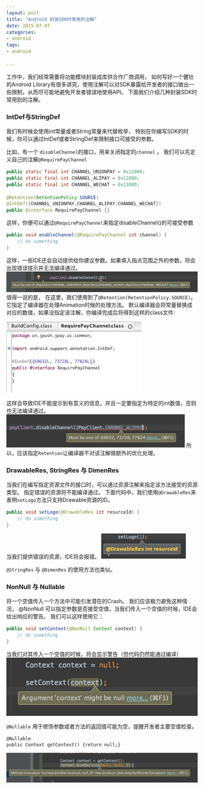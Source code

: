 ```yaml
---
layout: post
title: "Android 封装SDK时常用的注解"
date: 2015-07-07
categories:
- android
tags:
- android

---
```


工作中，我们经常需要将功能模块封装成库供合作厂商调用， 如何写好一个健壮的Android Library有很多讲究，使用注解可以对SDK暴露给开发者的接口做出一些限制，从而尽可能地避免开发者错误地使用API。 下面我们介绍几种封装SDK时常用到的注解。

<!-- more -->

### IntDef与StringDef

我们有时候会使用int常量或者String常量来代替枚举， 特别在你编写SDK的时候，你可以通过IntDef或者StringDef来限制接口可接受的参数。  

比如，有一个 `disableChannel`的接口，用来关闭指定的`channel` 。 我们可以先定义自己的注解`@RequirePayChannel`

``` java
public static final int CHANNEL_UNIONPAY = 0x11000;
public static final int CHANNEL_ALIPAY = 0x12000;
public static final int CHANNEL_WECHAT = 0x13000;

@Retention(RetentionPolicy.SOURCE)
@IntDef({CHANNEL_UNIONPAY,CHANNEL_ALIPAY,CHANNEL_WECHAT})
public @interface RequirePayChannel {}
```

这样，你便可以通过`@RequirePayChannel`来指定disableChannel()的可接受参数

``` java
public void enableChannel(@RequirePayChannel int channel) {
	// do something
}
```

这样，一些IDE还会自动提供给你建议参数。如果填入指点范围之外的参数，将会出现错误提示并无法编译通过。
![错误提示2][2]
值得一说的是， 在这里，我们使用到了`@Retention(RetentionPolicy.SOURCE)`。 它指定了编译器在处理Animation时候的处理方法。 默认编译器会将常量替换成对应的数值，如果没指定该注解，你编译完成后将得到这样的class文件:

![反编译RequirePayChannel][1]

这样会导致IDE不能提示到有意义的信息。并且一定要指定为特定的int数值，否则也无法编译通过。
![错误提示3][3]
所以，应该指定`Retention`让编译器不对该注解做额外的优化处理。

### DrawableRes, StringRes 与 DimenRes

当我们在编写指定资源文件的接口时，可以通过资源注解来指定该方法接受的资源类型。 指定错误的资源将不能编译通过。 下面代码中，我们使用`@DrawableRes`来表明`setLogo`方法只支持Drawable资源的ID。

```java
public void setLogo(@DrawableRes int resurceId) {
    // do something
}

```
当我们提供错误的资源，IDE将会报错。
![错误提示4][4]  

`@StringRes` 与 `@DimenRes` 的使用方法也类似。

### NonNull 与 Nullable

将一个空值传入一个方法中可能引发潜在的Crash。 我们应该极力避免这种情况， @NonNull 可以指定参数是否接受空值，当我们传入一个空值的时候，IDE会给出响应的警告。 我们可以这样使用它：

```java
public void setContext(@NonNull Context context) {
    // do something
}
```
当我们对其传入一个空值的时候，将会显示警告（但代码仍然能通过编译）
![错误提示5][5]  

`@Nullable` 用于修饰参数或者方法的返回值可能为空，提醒开发者主要空值检查。

```
@Nullable
public Context getContext() {return null;}
```

![错误提示6][6]  




[1]: /images/int_def_anination_class.png
[2]: /images/int_def_error_tip.png
[3]: /images/int_def_error_tip2.png
[4]: /images/drawable_res_error_tip.png
[5]: /images/non_null_waring_tip.png
[6]: /images/nullable_waring_tip.png

